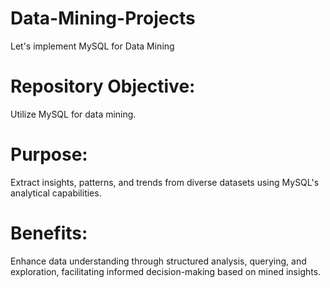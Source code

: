 # Data-Mining-Projects
Let's implement MySQL for Data Mining
# Repository Objective: 
Utilize MySQL for data mining.
# Purpose: 
Extract insights, patterns, and trends from diverse datasets using MySQL's analytical capabilities.
# Benefits: 
Enhance data understanding through structured analysis, querying, and exploration, facilitating informed decision-making based on mined insights.
